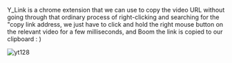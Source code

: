 Y_Link is a chrome extension that we can use to copy the video URL without going through that ordinary process of right-clicking and searching for the "copy link address, we just have to click and hold the right mouse button on the relevant video for a few milliseconds, and Boom the link is copied to our clipboard : )

![yt128](https://user-images.githubusercontent.com/87900852/175604675-d4d38e11-bc17-4f77-99a2-ac2bdcf326a2.png)
